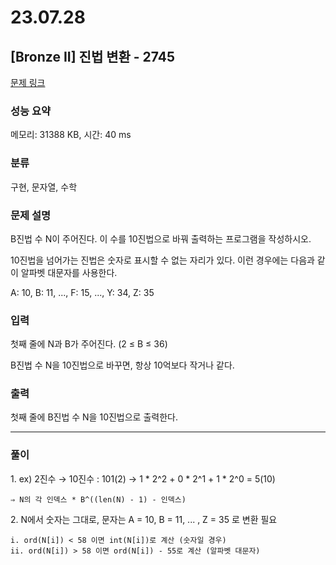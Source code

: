 # 23.07.28

## [Bronze II] 진법 변환 - 2745 

[문제 링크](https://www.acmicpc.net/problem/2745) 

### 성능 요약

메모리: 31388 KB, 시간: 40 ms

### 분류

구현, 문자열, 수학

### 문제 설명

<p>B진법 수 N이 주어진다. 이 수를 10진법으로 바꿔 출력하는 프로그램을 작성하시오.</p>

<p>10진법을 넘어가는 진법은 숫자로 표시할 수 없는 자리가 있다. 이런 경우에는 다음과 같이 알파벳 대문자를 사용한다.</p>

<p>A: 10, B: 11, ..., F: 15, ..., Y: 34, Z: 35</p>

### 입력 

 <p>첫째 줄에 N과 B가 주어진다. (2 ≤ B ≤ 36)</p>

<p>B진법 수 N을 10진법으로 바꾸면, 항상 10억보다 작거나 같다.</p>

### 출력 

 <p>첫째 줄에 B진법 수 N을 10진법으로 출력한다.</p>

---
### 풀이

<p>1. ex) 2진수 → 10진수 : 101(2) → 1 * 2^2 + 0 * 2^1 + 1 * 2^0 = 5(10)</p>

    ⇒ N의 각 인덱스 * B^((len(N) - 1) - 인덱스)

<p>2. N에서 숫자는 그대로, 문자는 A = 10, B = 11, ... , Z = 35 로 변환 필요</p>

    i. ord(N[i]) < 58 이면 int(N[i])로 계산 (숫자일 경우)
    ii. ord(N[i]) > 58 이면 ord(N[i]) - 55로 계산 (알파벳 대문자)